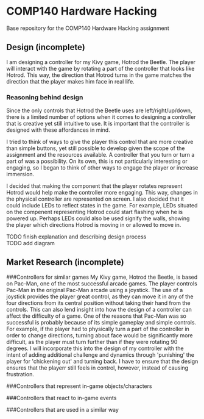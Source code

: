 # COMP140 Hardware Hacking
Base repository for the COMP140 Hardware Hacking assignment

## Design (incomplete)
I am designing a controller for my Kivy game, Hotrod the Beetle. The player will interact with the game by rotating a part of the controller that looks like Hotrod. This way, the direction that Hotrod turns in the game matches the direction that the player makes him face in real life.


### Reasoning behind design
Since the only controls that Hotrod the Beetle uses are left/right/up/down, there is a limited number of options when it comes to designing a controller that is creative yet still intuitive to use. It is important that the controller is designed with these affordances in mind.

I tried to think of ways to give the player this control that are more creative than simple buttons, yet still possible to develop given the scope of the assignment and the resources available. A controller that you turn or turn a part of was a possibility. On its own, this is not particularly interesting or engaging, so I began to think of other ways to engage the player or increase immersion.

I decided that making the component that the player rotates represent Hotrod would help make the controller more engaging. This way, changes in the physical controller are represented on screen.
I also decided that it could include LEDs to reflect states in the game. For example, LEDs situated on the compenent representing Hotrod could start flashing when he is powered up. Perhaps LEDs could also be used signify the walls, showing the player which directions Hotrod is moving in or allowed to move in.

TODO finish explanation and describing design process  
TODO add diagram



## Market Research (incomplete)

###Controllers for similar games
My Kivy game, Hotrod the Beetle, is based on Pac-Man, one of the most successful arcade games. The player controls Pac-Man in the original Pac-Man arcade using a joystick. The use of a joystick provides the player great control, as they can move it in any of the four directions from its central position without taking their hand from the controls. This can also lend insight into how the design of a controller can affect the difficulty of a game. One of the reasons that Pac-Man was so successful is probably because of its simple gameplay and simple controls.
For example, if the player had to physically turn a part of the controller in order to change directions, turning about face would be significantly more difficult, as the player must turn further than if they were rotating 90 degrees. I will incorporate this into the design of my controller with the intent of adding additional challenge and dynamics through 'punishing' the player for 'chickening out' and turning back. I have to ensure that the design ensures that the playerr still feels in control, however, instead of causing frustration.

###Controllers that represent in-game objects/characters

###Controllers that react to in-game events

###Controllers that are used in a similar way
